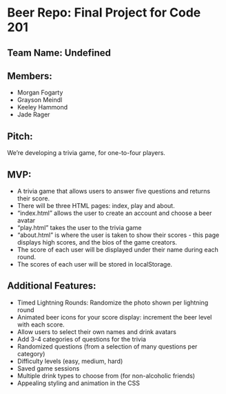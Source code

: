 # Beer Repo: Final Project for Code 201

## Team Name: Undefined

## Members:
- Morgan Fogarty
- Grayson Meindl
- Keeley Hammond
- Jade Rager

## Pitch:
We’re developing a trivia game, for one-to-four players.

## MVP: 
- A trivia game that allows users to answer five questions and returns their score. 
- There will be three HTML pages: index, play and about.
- “index.html” allows the user to create an account and choose a beer avatar
- “play.html” takes the user to the trivia game
- “about.html” is where the user is taken to show their scores - this page displays high scores, and the bios of the game creators.
- The score of each user will be displayed under their name during each round.
- The scores of each user will be stored in localStorage.

## Additional Features:
- Timed Lightning Rounds: Randomize the photo shown per lightning round
- Animated beer icons for your score display: increment the beer level with each score.
- Allow users to select their own names and drink avatars
- Add 3-4 categories of questions for the trivia
- Randomized questions (from a selection of many questions per category)
- Difficulty levels (easy, medium, hard)
- Saved game sessions
- Multiple drink types to choose from (for non-alcoholic friends)
- Appealing styling and animation in the CSS